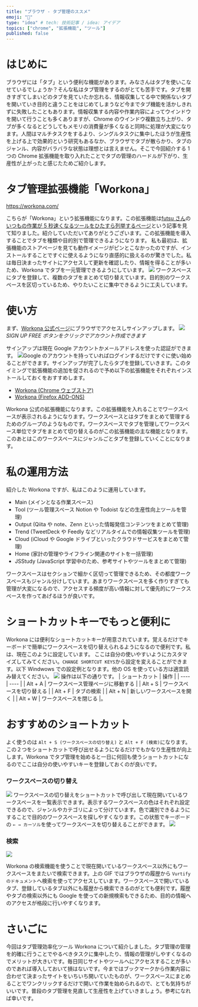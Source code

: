 ```yaml
---
title: "ブラウザ - タブ管理のススメ"
emoji: "🚪"
type: "idea" # tech: 技術記事 / idea: アイデア
topics: ["chrome", "拡張機能", "ツール"]
published: false
---
```


# はじめに

ブラウザには「タブ」という便利な機能があります。みなさんはタブを使いこなせているでしょうか？そんな私はタブ管理をするのがとても苦手です。タブを開きすぎてしまいどのタブを見ていたか忘れる、情報収集してる中で関係ないタブを開いていき目的と違うことをはじめてしまうなど今までタブ機能を活かしきれずに失敗したこともあります。情報収集する内容や作業内容によってウインドウを開いて行うことも多くありますが、Chrome のウインドウ複数立ち上がり、タブが多くなるとどうしてもメモリの消費量が多くなると同時に処理が大変になります。人間はマルチタスクをするより、シングルタスクに集中したほうが生産性を上げる上で効果的という研究もあるなか、ブラウザでタブが散らかり、タブのジャンル、内容がバラバラな状態は理想とは言えません。そこで今回紹介する 1 つの Chrome 拡張機能を取り入れたことでタブの管理のハードルが下がり、生産性が上がったと感じたためご紹介します。

# タブ管理拡張機能「Workona」

https://workona.com/

こちらが「Workona」という拡張機能になります。この拡張機能は[futsu さん](https://zenn.dev/futsu)の[いつもの作業が 5 秒速くなるツールをひたすら列挙するページ](https://zenn.dev/futsu/articles/d54d7dfda7bb7f81a93e)という記事を見て知りました。紹介していただいてありがとうございます。この拡張機能を導入することでタブを種類や目的別で管理できるようになります。
私も最初は、拡張機能のストアページを見ても動作イメージがピンとこなかったのですが、インストールすることですぐに使えるようになり直感的に扱えるのが驚きでした。私は毎日決まったサイトにアクセスして更新を確認したり、情報を得ることが多いため、Workona でタブを一元管理できるようにしています。
![](https://storage.googleapis.com/zenn-user-upload/lk3cumgzgrumzmmltkviu61cddj8)
ワークスペースにタブを登録して、複数のタブをまとめて切り替えています。目的別のワークスペースを区切っているため、やりたいことに集中できるように工夫しています。

# 使い方

まず、[Workona 公式ページ](https://workona.com/)にブラウザでアクセスしサインアップします。
![](https://storage.googleapis.com/zenn-user-upload/cifgjq90clqdnxe1ei8q8izbmrpz)
_SIGN UP FREE ボタンをクリックでアカウント作成できます_

サインアップは現在 Google アカウントかメールアドレスを使った認証ができます。
![](https://storage.googleapis.com/zenn-user-upload/vm5f2gqbvxu44dxqoy4aw65szdto)Google のアカウントを持っていればログインするだけですぐに使い始めることができます。サインアップが完了したらタブを登録していきます。このタイミングで拡張機能の追加を促されるので予め以下の拡張機能をそれぞれインストールしておくをおすすめします。

- [Workona (Chrome ウェブストア)](https://chrome.google.com/webstore/detail/workona/ailcmbgekjpnablpdkmaaccecekgdhlh)
- [Workona (Firefox ADD-ONS)](https://addons.mozilla.org/ja/firefox/addon/workona/)

Workona 公式の拡張機能になります。この拡張機能を入れることでワークスペースが表示されるようになります。ワークスペースとはタブをまとめて管理するためのグループのようなものです。ワークスペースでタブを管理してワークスペース単位でタブをまとめて切り替えるのがこの拡張機能の主な機能となります。このあとはこのワークスペースにジャンルごとタブを登録していくことになります。

# 私の運用方法

紹介した Workona ですが、私はこのように運用しています。

- Main (メインとなる作業スペース)
- Tool (ツール管理スペース Notion や Todoist などの生産性向上ツールを管理)
- Output (Qiita や note、Zenn といった情報発信コンテンツをまとめて管理)
- Trend (TweetDeck や Feedly などリアルタイムでの情報収集ツールを管理)
- Cloud (iCloud や Google ドライブといったクラウドサービスをまとめて管理)
- Home (家計の管理やライフライン関連のサイトを一括管理)
- JSStudy (JavaScript 学習中のため、参考サイトやツールをまとめて管理)

ワークスペースはセクションで細かく区切って管理できるため、その都度ワークスペースもジャンル分けしています。あまりワークスペースを多く作りすぎても管理が大変になるので、アクセスする頻度が高い情報に対して優先的にワークスペースを作ってあげるほうが良いです。

# ショートカットキーでもっと便利に

Workona には便利なショートカットキーが用意されています。覚えるだけでキーボードで簡単にワークスペースを切り替えられるようになるので便利です。私は、現在このように設定しています。 ここは自分の使いやすいようにカスタマイズしてみてください。`CHANGE SHORTCUT KEYS`から設定を変えることができます。以下 Windwows での設定例となります。他の OS を使っている方は適宜読み替えてください。
![](https://storage.googleapis.com/zenn-user-upload/dziwh604qvcvp05mjya8uov28h3y)
操作は以下の通りです。
| ショートカット | 操作 |
| ---- | ---- |
| Alt + A | ワークスペース管理ページに移動する |
| Alt + S | ワークスペースを切り替える |
| Alt + F | タブの検索 |
| Alt + N | 新しいワークスペースを開く |
| Alt + W | ワークスペースを閉じる |。

# おすすめのショートカット

よく使うのは `Alt + S (ワークスペースの切り替え)` と `Alt + F (検索)`になります。この２つをショートカットで呼び出せるようになるだけでもかなり生産性が向上します。Workona でタブ管理を始めると一日に何回も使うショートカットになるのでここは自分の使いやすいキーを登録しておくのが良いです。

### ワークスペースの切り替え

![](https://storage.googleapis.com/zenn-user-upload/occ0wdj7switxfz30b7n4x5gf481)
ワークスペースの切り替えをショートカットで呼び出して現在開いているワークスペースを一覧表示できます。表示するワークスペースの色はそれぞれ設定できるので、ジャンルやカテゴリによって分けています。色で識別できるようにすることで目的のワークスペースを探しやすくなります。この状態でキーボードの `← → カーソル`を使ってワークスペースを切り替えることができます。
![](https://storage.googleapis.com/zenn-user-upload/lk3cumgzgrumzmmltkviu61cddj8)

### 検索

![](https://storage.googleapis.com/zenn-user-upload/dlffdeuw8nmc3m6wai0u8mb74bqt)

Workona の検索機能を使うことで現在開いているワークスペース以外にもワークスペースをまたいで検索できます。上の GIF ではブラウザの履歴から `Vurtifyのドキュメント`へ検索を使ってアクセスしています。ワークスペースで開いているタブ、登録しているタブ以外にも履歴から検索できるのがとても便利です。履歴やタブの検索以外にも Google を使っての新規検索もできるため、目的の情報へのアクセスが格段に行いやすくなります。

# さいごに

今回はタブ管理効率化ツール Workona について紹介しました。タブ管理の管理を的確に行うことでやるべきタスクに集中したり、情報の管理がしやすくなるのでメリットが大きいです。毎日同じサイトやツールへにアクセスすることが多いのであれば導入しておいて損はないです。今まではブックマークから作業内容に合わせて決まったサイトをいちいち開いていたものが、ワークスペースにまとめることでワンクリックするだけで開いて作業を始められるので、とても気持ちがいいです。普段のタブ管理を見直して生産性を上げていきましょう。参考になれば幸いです。
